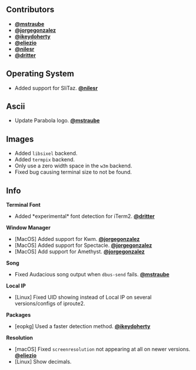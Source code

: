 ## Contributors

- **[@mstraube](https://github.com/mstraube)**
- **[@jorgegonzalez](https://github.com/jorgegonzalez)**
- **[@ikeydoherty](https://github.com/ikeydoherty)**
- **[@eliezio](https://github.com/eliezio)**
- **[@nilesr](https://github.com/nilesr)**
- **[@dritter](https://github.com/dritter)**


## Operating System

- Added support for SliTaz. **[@nilesr](https://github.com/nilesr)**


## Ascii

- Update Parabola logo. **[@mstraube](https://github.com/mstraube)**


## Images

- Added `libsixel` backend.
- Added `termpix` backend.
- Only use a zero width space in the `w3m` backend.
- Fixed bug causing terminal size to not be found.


## Info

**Terminal Font**

- Added \*experimental\* font detection for iTerm2. **[@dritter](https://github.com/dritter)**

**Window Manager**

- [MacOS] Added support for Kwm. **[@jorgegonzalez](https://github.com/jorgegonzalez)**
- [MacOS] Added support for Spectacle. **[@jorgegonzalez](https://github.com/jorgegonzalez)**
- [MacOS] Add support for Amethyst. **[@jorgegonzalez](https://github.com/jorgegonzalez)**

**Song**

- Fixed Audacious song output when `dbus-send` fails. **[@mstraube](https://github.com/mstraube)**

**Local IP**

- [Linux] Fixed UID showing instead of Local IP on several versions/configs of iproute2.

**Packages**
- [eopkg] Used a faster detection method. **[@ikeydoherty](https://github.com/ikeydoherty)**

**Resolution**
- [macOS] Fixed `screenresolution` not appearing at all on newer versions. **[@eliezio](https://github.com/eliezio)**
- [Linux] Show decimals.
